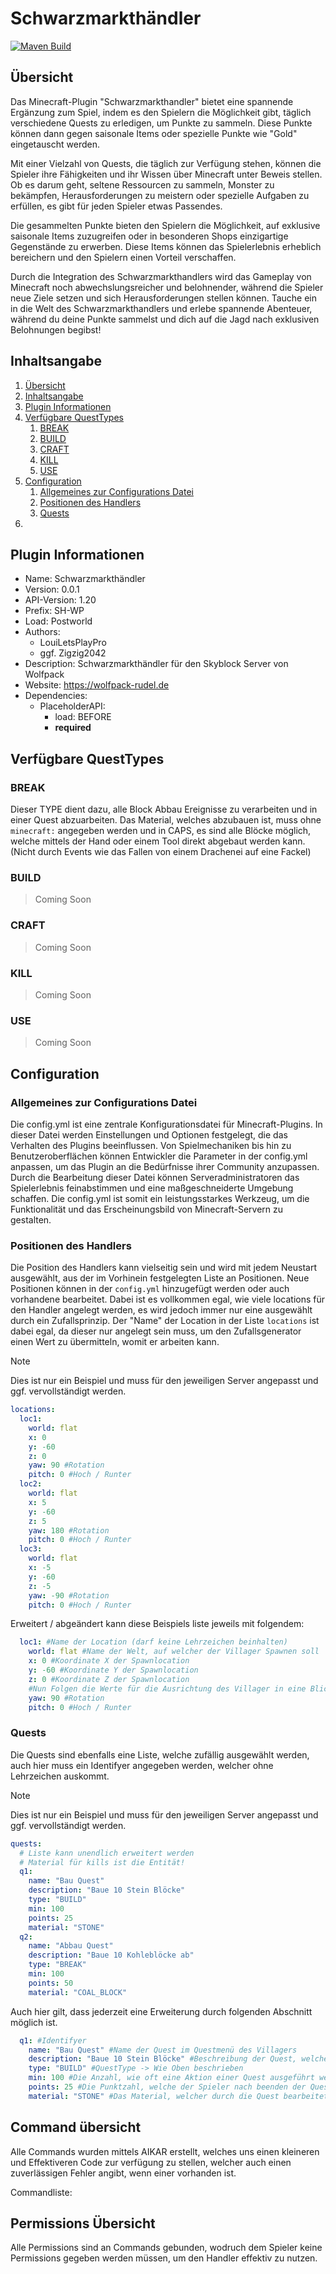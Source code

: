 # Schwarzmarkthändler
[![Maven Build](https://github.com/Wolfpack-Rudel/schwarzmarktheandler/actions/workflows/maven.yml/badge.svg)](https://github.com/Wolfpack-Rudel/schwarzmarktheandler/actions/workflows/maven.yml)
## Übersicht
Das Minecraft-Plugin "Schwarzmarkthandler" bietet eine spannende Ergänzung zum Spiel, indem es den Spielern die Möglichkeit gibt, täglich verschiedene Quests zu erledigen, um Punkte zu sammeln. Diese Punkte können dann gegen saisonale Items oder spezielle Punkte wie "Gold" eingetauscht werden.

Mit einer Vielzahl von Quests, die täglich zur Verfügung stehen, können die Spieler ihre Fähigkeiten und ihr Wissen über Minecraft unter Beweis stellen. Ob es darum geht, seltene Ressourcen zu sammeln, Monster zu bekämpfen, Herausforderungen zu meistern oder spezielle Aufgaben zu erfüllen, es gibt für jeden Spieler etwas Passendes.

Die gesammelten Punkte bieten den Spielern die Möglichkeit, auf exklusive saisonale Items zuzugreifen oder in besonderen Shops einzigartige Gegenstände zu erwerben. Diese Items können das Spielerlebnis erheblich bereichern und den Spielern einen Vorteil verschaffen.

Durch die Integration des Schwarzmarkthandlers wird das Gameplay von Minecraft noch abwechslungsreicher und belohnender, während die Spieler neue Ziele setzen und sich Herausforderungen stellen können. Tauche ein in die Welt des Schwarzmarkthandlers und erlebe spannende Abenteuer, während du deine Punkte sammelst und dich auf die Jagd nach exklusiven Belohnungen begibst!

## Inhaltsangabe
1. [Übersicht](#übersicht)
2. [Inhaltsangabe](#inhaltsangabe)
3. [Plugin Informationen](#plugin-informationen)
4. [Verfügbare QuestTypes](#verfügbare-questtypes)
   1. [BREAK](#break)
   2. [BUILD](#build)
   3. [CRAFT](#craft)
   4. [KILL](#kill)
   5. [USE](#use)
5. [Configuration](#configuration)
   1. [Allgemeines zur Configurations Datei](#allgemeines-zur-configurations-datei)
   2. [Positionen des Handlers](#positionen-des-handlers)
   3. [Quests](#quests)
6. 

## Plugin Informationen
- Name: Schwarzmarkthändler
- Version: 0.0.1
- API-Version: 1.20
- Prefix: SH-WP
- Load: Postworld
- Authors:
  - LouiLetsPlayPro
  - ggf. Zigzig2042
- Description: Schwarzmarkthändler für den Skyblock Server von Wolfpack
- Website: https://wolfpack-rudel.de
- Dependencies:
  - PlaceholderAPI:
    - load: BEFORE
    - **required**

## Verfügbare QuestTypes
### BREAK
Dieser TYPE dient dazu, alle Block Abbau Ereignisse zu verarbeiten und in einer Quest abzuarbeiten. Das Material, welches abzubauen ist, muss ohne ``minecraft:`` angegeben werden und in CAPS, es sind alle Blöcke möglich, welche mittels der Hand oder einem Tool direkt abgebaut werden kann. (Nicht durch Events wie das Fallen von einem Drachenei auf eine Fackel)

### BUILD

> Coming Soon

### CRAFT

> Coming Soon

### KILL

> Coming Soon

### USE

> Coming Soon

## Configuration
### Allgemeines zur Configurations Datei
Die config.yml ist eine zentrale Konfigurationsdatei für Minecraft-Plugins. In dieser Datei werden Einstellungen und Optionen festgelegt, die das Verhalten des Plugins beeinflussen. Von Spielmechaniken bis hin zu Benutzeroberflächen können Entwickler die Parameter in der config.yml anpassen, um das Plugin an die Bedürfnisse ihrer Community anzupassen. Durch die Bearbeitung dieser Datei können Serveradministratoren das Spielerlebnis feinabstimmen und eine maßgeschneiderte Umgebung schaffen. Die config.yml ist somit ein leistungsstarkes Werkzeug, um die Funktionalität und das Erscheinungsbild von Minecraft-Servern zu gestalten.
### Positionen des Handlers
Die Position des Handlers kann vielseitig sein und wird mit jedem Neustart ausgewählt, aus der im Vorhinein festgelegten Liste an Positionen.
Neue Positionen können in der ``config.yml`` hinzugefügt werden oder auch vorhandene bearbeitet. Dabei ist es vollkommen egal, wie viele locations für den Handler angelegt werden, es wird jedoch immer nur eine ausgewählt durch ein Zufallsprinzip.
Der "Name" der Location in der Liste ``locations`` ist dabei egal, da dieser nur angelegt sein muss, um den Zufallsgenerator einen Wert zu übermitteln, womit er arbeiten kann.

> [!NOTE]
> Dies ist nur ein Beispiel und muss für den jeweiligen Server angepasst und ggf. vervollständigt werden.

````yaml
locations:
  loc1:
    world: flat
    x: 0
    y: -60
    z: 0
    yaw: 90 #Rotation
    pitch: 0 #Hoch / Runter
  loc2:
    world: flat
    x: 5
    y: -60
    z: 5
    yaw: 180 #Rotation
    pitch: 0 #Hoch / Runter
  loc3:
    world: flat
    x: -5
    y: -60
    z: -5
    yaw: -90 #Rotation
    pitch: 0 #Hoch / Runter
````

Erweitert / abgeändert kann diese Beispiels liste jeweils mit folgendem:
````yaml
  loc1: #Name der Location (darf keine Lehrzeichen beinhalten) 
    world: flat #Name der Welt, auf welcher der Villager Spawnen soll 
    x: 0 #Koordinate X der Spawnlocation
    y: -60 #Koordinate Y der Spawnlocation
    z: 0 #Koordinate Z der Spawnlocation
    #Nun Folgen die Werte für die Ausrichtung des Villager in eine Blickrichtung
    yaw: 90 #Rotation
    pitch: 0 #Hoch / Runter
````

### Quests
Die Quests sind ebenfalls eine Liste, welche zufällig ausgewählt werden, auch hier muss ein Identifyer angegeben werden, welcher ohne Lehrzeichen auskommt.

> [!NOTE]
> Dies ist nur ein Beispiel und muss für den jeweiligen Server angepasst und ggf. vervollständigt werden.
````yaml
quests:
  # Liste kann unendlich erweitert werden
  # Material für kills ist die Entität!
  q1:
    name: "Bau Quest"
    description: "Baue 10 Stein Blöcke"
    type: "BUILD"
    min: 100
    points: 25
    material: "STONE"
  q2:
    name: "Abbau Quest"
    description: "Baue 10 Kohleblöcke ab"
    type: "BREAK"
    min: 100
    points: 50
    material: "COAL_BLOCK"
````

Auch hier gilt, dass jederzeit eine Erweiterung durch folgenden Abschnitt möglich ist.
````yml
  q1: #Identifyer
    name: "Bau Quest" #Name der Quest im Questmenü des Villagers
    description: "Baue 10 Stein Blöcke" #Beschreibung der Quest, welche der Villager mit angibt
    type: "BUILD" #QuestType -> Wie Oben beschrieben
    min: 100 #Die Anzahl, wie oft eine Aktion einer Quest ausgeführt werden soll.
    points: 25 #Die Punktzahl, welche der Spieler nach beenden der Quest erhällt
    material: "STONE" #Das Material, welcher durch die Quest bearbeitet werden soll
````

## Command übersicht
Alle Commands wurden mittels AIKAR erstellt, welches uns einen kleineren und Effektiveren Code zur verfügung zu stellen, welcher auch einen zuverlässigen Fehler angibt, wenn einer vorhanden ist.

Commandliste:
    

## Permissions Übersicht
Alle Permissions sind an Commands gebunden, wodruch dem Spieler keine Permissions gegeben werden müssen, um den Handler effektiv zu nutzen.
